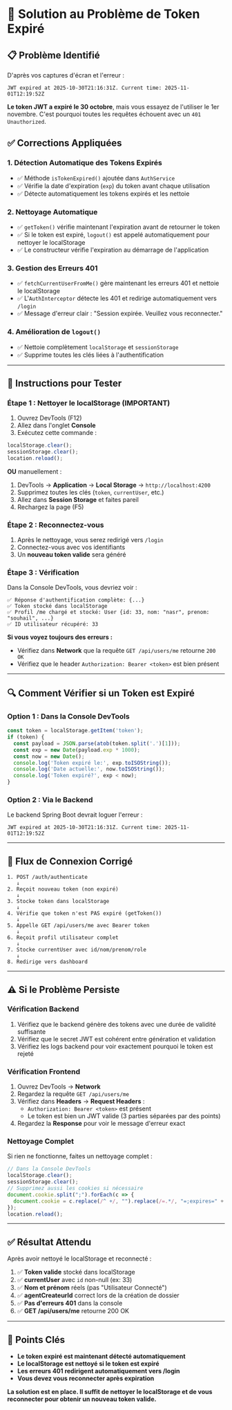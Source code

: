 # 🔧 Solution au Problème de Token Expiré

## 📋 **Problème Identifié**

D'après vos captures d'écran et l'erreur :
```
JWT expired at 2025-10-30T21:16:31Z. Current time: 2025-11-01T12:19:52Z
```

**Le token JWT a expiré le 30 octobre**, mais vous essayez de l'utiliser le 1er novembre. C'est pourquoi toutes les requêtes échouent avec un `401 Unauthorized`.

## ✅ **Corrections Appliquées**

### 1. **Détection Automatique des Tokens Expirés**
- ✅ Méthode `isTokenExpired()` ajoutée dans `AuthService`
- ✅ Vérifie la date d'expiration (`exp`) du token avant chaque utilisation
- ✅ Détecte automatiquement les tokens expirés et les nettoie

### 2. **Nettoyage Automatique**
- ✅ `getToken()` vérifie maintenant l'expiration avant de retourner le token
- ✅ Si le token est expiré, `logout()` est appelé automatiquement pour nettoyer le localStorage
- ✅ Le constructeur vérifie l'expiration au démarrage de l'application

### 3. **Gestion des Erreurs 401**
- ✅ `fetchCurrentUserFromMe()` gère maintenant les erreurs 401 et nettoie le localStorage
- ✅ L'`AuthInterceptor` détecte les 401 et redirige automatiquement vers `/login`
- ✅ Message d'erreur clair : "Session expirée. Veuillez vous reconnecter."

### 4. **Amélioration de `logout()`**
- ✅ Nettoie complètement `localStorage` et `sessionStorage`
- ✅ Supprime toutes les clés liées à l'authentification

---

## 🚀 **Instructions pour Tester**

### **Étape 1 : Nettoyer le localStorage (IMPORTANT)**

1. Ouvrez DevTools (F12)
2. Allez dans l'onglet **Console**
3. Exécutez cette commande :
```javascript
localStorage.clear();
sessionStorage.clear();
location.reload();
```

**OU** manuellement :
1. DevTools → **Application** → **Local Storage** → `http://localhost:4200`
2. Supprimez toutes les clés (`token`, `currentUser`, etc.)
3. Allez dans **Session Storage** et faites pareil
4. Rechargez la page (F5)

### **Étape 2 : Reconnectez-vous**

1. Après le nettoyage, vous serez redirigé vers `/login`
2. Connectez-vous avec vos identifiants
3. Un **nouveau token valide** sera généré

### **Étape 3 : Vérification**

Dans la Console DevTools, vous devriez voir :
```
✅ Réponse d'authentification complète: {...}
✅ Token stocké dans localStorage
✅ Profil /me chargé et stocké: User {id: 33, nom: "nasr", prenom: "souhail", ...}
✅ ID utilisateur récupéré: 33
```

**Si vous voyez toujours des erreurs :**
- Vérifiez dans **Network** que la requête `GET /api/users/me` retourne `200 OK`
- Vérifiez que le header `Authorization: Bearer <token>` est bien présent

---

## 🔍 **Comment Vérifier si un Token est Expiré**

### **Option 1 : Dans la Console DevTools**
```javascript
const token = localStorage.getItem('token');
if (token) {
  const payload = JSON.parse(atob(token.split('.')[1]));
  const exp = new Date(payload.exp * 1000);
  const now = new Date();
  console.log('Token expiré le:', exp.toISOString());
  console.log('Date actuelle:', now.toISOString());
  console.log('Token expiré?', exp < now);
}
```

### **Option 2 : Via le Backend**
Le backend Spring Boot devrait loguer l'erreur :
```
JWT expired at 2025-10-30T21:16:31Z. Current time: 2025-11-01T12:19:52Z
```

---

## 📝 **Flux de Connexion Corrigé**

```
1. POST /auth/authenticate
   ↓
2. Reçoit nouveau token (non expiré)
   ↓
3. Stocke token dans localStorage
   ↓
4. Vérifie que token n'est PAS expiré (getToken())
   ↓
5. Appelle GET /api/users/me avec Bearer token
   ↓
6. Reçoit profil utilisateur complet
   ↓
7. Stocke currentUser avec id/nom/prenom/role
   ↓
8. Redirige vers dashboard
```

---

## ⚠️ **Si le Problème Persiste**

### **Vérification Backend**
1. Vérifiez que le backend génère des tokens avec une durée de validité suffisante
2. Vérifiez que le secret JWT est cohérent entre génération et validation
3. Vérifiez les logs backend pour voir exactement pourquoi le token est rejeté

### **Vérification Frontend**
1. Ouvrez DevTools → **Network**
2. Regardez la requête `GET /api/users/me`
3. Vérifiez dans **Headers** → **Request Headers** :
   - `Authorization: Bearer <token>` est présent
   - Le token est bien un JWT valide (3 parties séparées par des points)
4. Regardez la **Response** pour voir le message d'erreur exact

### **Nettoyage Complet**
Si rien ne fonctionne, faites un nettoyage complet :
```javascript
// Dans la Console DevTools
localStorage.clear();
sessionStorage.clear();
// Supprimez aussi les cookies si nécessaire
document.cookie.split(";").forEach(c => {
  document.cookie = c.replace(/^ +/, "").replace(/=.*/, "=;expires=" + new Date().toUTCString() + ";path=/");
});
location.reload();
```

---

## ✅ **Résultat Attendu**

Après avoir nettoyé le localStorage et reconnecté :

1. ✅ **Token valide** stocké dans localStorage
2. ✅ **currentUser** avec `id` non-null (ex: 33)
3. ✅ **Nom et prénom** réels (pas "Utilisateur Connecté")
4. ✅ **agentCreateurId** correct lors de la création de dossier
5. ✅ **Pas d'erreurs 401** dans la console
6. ✅ **GET /api/users/me** retourne 200 OK

---

## 🎯 **Points Clés**

- **Le token expiré est maintenant détecté automatiquement**
- **Le localStorage est nettoyé si le token est expiré**
- **Les erreurs 401 redirigent automatiquement vers /login**
- **Vous devez vous reconnecter après expiration**

**La solution est en place. Il suffit de nettoyer le localStorage et de vous reconnecter pour obtenir un nouveau token valide.**

